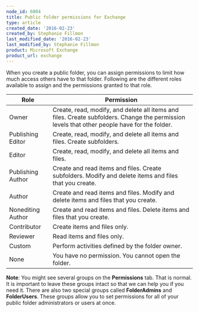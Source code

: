 ```yaml
---
node_id: 6004
title: Public folder permissions for Exchange
type: article
created_date: '2016-02-23'
created_by: Stephanie Fillmon
last_modified_date: '2016-02-23'
last_modified_by: Stephanie Fillmon
product: Microsoft Exchange
product_url: exchange
---
```


When you create a public folder, you can assign permissions to limit how much access others have to that folder. Following are the different roles available to assign and the permissions granted to that role.

| Role              | Permission           |
|-------------------|----------------------|
| Owner             | Create, read, modify, and delete all items and files. Create subfolders. Change the permission levels that other people have for the folder. |
| Publishing Editor | Create, read, modify, and delete all items and files. Create subfolders. |
| Editor            | Create, read, modify, and delete all items and files.  |
| Publishing Author | Create and read items and files. Create subfolders. Modify and delete items and files that you create. |
| Author            | Create and read items and files. Modify and delete items and files that you create. |
| Nonediting Author | Create and read items and files. Delete items and files that you create. |
| Contributor       | Create items and files only. |
| Reviewer          | Read items and files only. |
| Custom            | Perform activities defined by the folder owner. |
| None              | You have no permission. You cannot open the folder. |

**Note**: You might see several groups on the **Permissions** tab. That is normal. It is important to leave these groups intact so that we can help you if you need it. There are also two special groups called **FolderAdmins** and **FolderUsers**. These groups allow you to set permissions for all of your public folder administrators or users at once.
